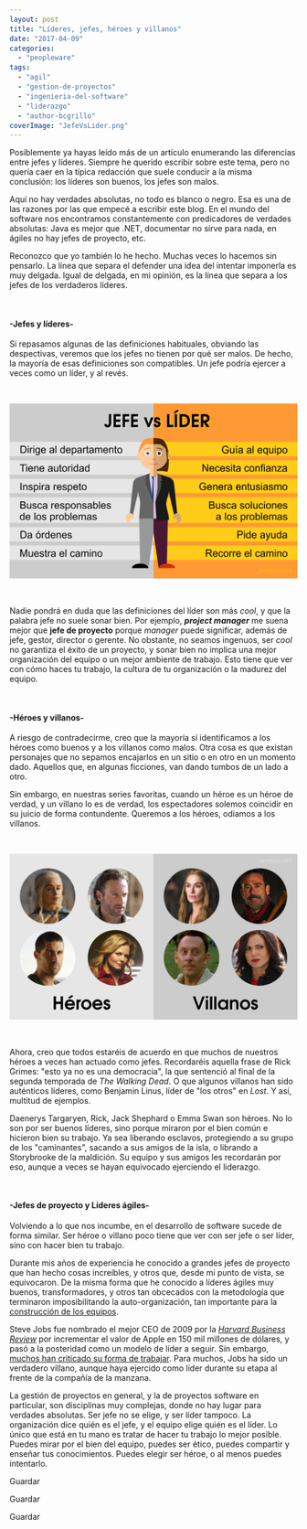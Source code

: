```yaml
---
layout: post
title: "Líderes, jefes, héroes y villanos"
date: "2017-04-09"
categories: 
  - "peopleware"
tags: 
  - "agil"
  - "gestion-de-proyectos"
  - "ingenieria-del-software"
  - "liderazgo"
  - "author-bcgrillo"
coverImage: "JefeVsLider.png"
---
```


Posiblemente ya hayas leído más de un artículo enumerando las diferencias entre jefes y líderes. Siempre he querido escribir sobre este tema, pero no quería caer en la típica redacción que suele conducir a la misma conclusión: los líderes son buenos, los jefes son malos.

Aquí no hay verdades absolutas, no todo es blanco o negro. Esa es una de las razones por las que empecé a escribir este blog. En el mundo del software nos encontramos constantemente con predicadores de verdades absolutas: Java es mejor que .NET, documentar no sirve para nada, en ágiles no hay jefes de proyecto, etc.

Reconozco que yo también lo he hecho. Muchas veces lo hacemos sin pensarlo. La línea que separa el defender una idea del intentar imponerla es muy delgada. Igual de delgada, en mi opinión, es la línea que separa a los jefes de los verdaderos líderes.

 

#### \-Jefes y líderes-

Si repasamos algunas de las definiciones habituales, obviando las despectivas, veremos que los jefes no tienen por qué ser malos. De hecho, la mayoría de esas definiciones son compatibles. Un jefe podría ejercer a veces como un líder, y al revés.

 

![](/images/JefeVsLider.png)

 

Nadie pondrá en duda que las definiciones del líder son más _cool_, y que la palabra jefe no suele sonar bien. Por ejemplo, _**project manager**_ me suena mejor que **jefe de proyecto** porque _manager_ puede significar, además de jefe, gestor, director o gerente. No obstante, no seamos ingenuos, ser _cool_ no garantiza el éxito de un proyecto, y sonar bien no implica una mejor organización del equipo o un mejor ambiente de trabajo. Esto tiene que ver con cómo haces tu trabajo, la cultura de tu organización o la madurez del equipo.

 

#### \-Héroes y villanos-

A riesgo de contradecirme, creo que la mayoría sí identificamos a los héroes como buenos y a los villanos como malos. Otra cosa es que existan personajes que no sepamos encajarlos en un sitio o en otro en un momento dado. Aquellos que, en algunas ficciones, van dando tumbos de un lado a otro.

Sin embargo, en nuestras series favoritas, cuando un héroe es un héroe de verdad, y un villano lo es de verdad, los espectadores solemos coincidir en su juicio de forma contundente. Queremos a los héroes, odiamos a los villanos.

 

![](/images/HeroesYVillanos-2.png)

 

Ahora, creo que todos estaréis de acuerdo en que muchos de nuestros héroes a veces han actuado como jefes. Recordaréis aquella frase de Rick Grimes: "esto ya no es una democracia", la que sentenció al final de la segunda temporada de _The Walking Dead_. O que algunos villanos han sido auténticos líderes, como Benjamin Linus, líder de "los otros" en _Lost_. Y así, multitud de ejemplos.

Daenerys Targaryen, Rick, Jack Shephard o Emma Swan son héroes. No lo son por ser buenos líderes, sino porque miraron por el bien común e hicieron bien su trabajo. Ya sea liberando esclavos, protegiendo a su grupo de los "caminantes", sacando a sus amigos de la isla, o librando a Storybrooke de la maldición. Su equipo y sus amigos les recordarán por eso, aunque a veces se hayan equivocado ejerciendo el liderazgo.

 

#### \-Jefes de proyecto y Líderes ágiles-

Volviendo a lo que nos incumbe, en el desarrollo de software sucede de forma similar. Ser héroe o villano poco tiene que ver con ser jefe o ser líder, sino con hacer bien tu trabajo.

Durante mis años de experiencia he conocido a grandes jefes de proyecto que han hecho cosas increíbles, y otros que, desde mi punto de vista, se equivocaron. De la misma forma que he conocido a líderes ágiles muy buenos, transformadores, y otros tan obcecados con la metodología que terminaron imposibilitando la auto-organización, tan importante para la [construcción de los equipos](https://lanalua.com/blog/peopleware-la-importancia-del-equipo).

Steve Jobs fue nombrado el mejor CEO de 2009 por la [_Harvard Business Review_](http://appleinsider.com/articles/09/12/21/apples_steve_jobs_named_worlds_best_performing_ceo.html) por incrementar el valor de Apple en 150 mil millones de dólares, y pasó a la posteridad como un modelo de líder a seguir. Sin embargo, [muchos han criticado su forma de trabajar](http://elpais.com/elpais/2015/12/30/tentaciones/1451466141_813052.html). Para muchos, Jobs ha sido un verdadero villano, aunque haya ejercido como líder durante su etapa al frente de la compañía de la manzana.

La gestión de proyectos en general, y la de proyectos software en particular, son disciplinas muy complejas, donde no hay lugar para verdades absolutas. Ser jefe no se elige, y ser líder tampoco. La organización dice quién es el jefe, y el equipo elige quién es el líder. Lo único que está en tu mano es tratar de hacer tu trabajo lo mejor posible. Puedes mirar por el bien del equipo, puedes ser ético, puedes compartir y enseñar tus conocimientos. Puedes elegir ser héroe, o al menos puedes intentarlo.

Guardar

Guardar

Guardar
